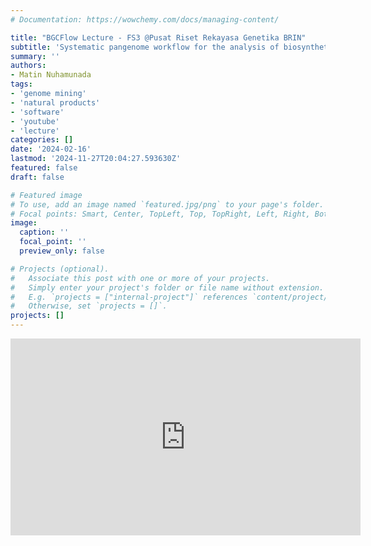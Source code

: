 ```yaml
---
# Documentation: https://wowchemy.com/docs/managing-content/

title: "BGCFlow Lecture - FS3 @Pusat Riset Rekayasa Genetika BRIN"
subtitle: 'Systematic pangenome workflow for the analysis of biosynthetic gene clusters across large genomic datasets'
summary: ''
authors:
- Matin Nuhamunada
tags:
- 'genome mining'
- 'natural products'
- 'software'
- 'youtube'
- 'lecture'
categories: []
date: '2024-02-16'
lastmod: '2024-11-27T20:04:27.593630Z'
featured: false
draft: false

# Featured image
# To use, add an image named `featured.jpg/png` to your page's folder.
# Focal points: Smart, Center, TopLeft, Top, TopRight, Left, Right, BottomLeft, Bottom, BottomRight.
image:
  caption: ''
  focal_point: ''
  preview_only: false

# Projects (optional).
#   Associate this post with one or more of your projects.
#   Simply enter your project's folder or file name without extension.
#   E.g. `projects = ["internal-project"]` references `content/project/deep-learning/index.md`.
#   Otherwise, set `projects = []`.
projects: []
---
```


<iframe width="560" height="315" src="https://www.youtube.com/embed/HzuPx6pyA_U?si=c5dex5T4JOichHML" title="YouTube video player" frameborder="0" allow="accelerometer; autoplay; clipboard-write; encrypted-media; gyroscope; picture-in-picture; web-share" referrerpolicy="strict-origin-when-cross-origin" allowfullscreen></iframe>
